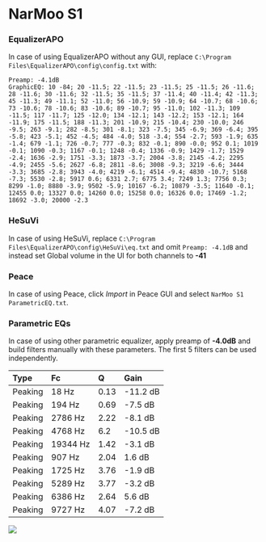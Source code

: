 # NarMoo S1

### EqualizerAPO
In case of using EqualizerAPO without any GUI, replace `C:\Program Files\EqualizerAPO\config\config.txt`
with:
```
Preamp: -4.1dB
GraphicEQ: 10 -84; 20 -11.5; 22 -11.5; 23 -11.5; 25 -11.5; 26 -11.6; 28 -11.6; 30 -11.6; 32 -11.5; 35 -11.5; 37 -11.4; 40 -11.4; 42 -11.3; 45 -11.3; 49 -11.1; 52 -11.0; 56 -10.9; 59 -10.9; 64 -10.7; 68 -10.6; 73 -10.6; 78 -10.6; 83 -10.6; 89 -10.7; 95 -11.0; 102 -11.3; 109 -11.5; 117 -11.7; 125 -12.0; 134 -12.1; 143 -12.2; 153 -12.1; 164 -11.9; 175 -11.5; 188 -11.3; 201 -10.9; 215 -10.4; 230 -10.0; 246 -9.5; 263 -9.1; 282 -8.5; 301 -8.1; 323 -7.5; 345 -6.9; 369 -6.4; 395 -5.8; 423 -5.1; 452 -4.5; 484 -4.0; 518 -3.4; 554 -2.7; 593 -1.9; 635 -1.4; 679 -1.1; 726 -0.7; 777 -0.3; 832 -0.1; 890 -0.0; 952 0.1; 1019 -0.1; 1090 -0.3; 1167 -0.1; 1248 -0.4; 1336 -0.9; 1429 -1.7; 1529 -2.4; 1636 -2.9; 1751 -3.3; 1873 -3.7; 2004 -3.8; 2145 -4.2; 2295 -4.9; 2455 -5.6; 2627 -6.8; 2811 -8.6; 3008 -9.3; 3219 -6.6; 3444 -3.3; 3685 -2.8; 3943 -4.0; 4219 -6.1; 4514 -9.4; 4830 -10.7; 5168 -7.3; 5530 -2.8; 5917 0.6; 6331 2.7; 6775 3.4; 7249 1.3; 7756 0.3; 8299 -1.0; 8880 -3.9; 9502 -5.9; 10167 -6.2; 10879 -3.5; 11640 -0.1; 12455 0.0; 13327 0.0; 14260 0.0; 15258 0.0; 16326 0.0; 17469 -1.2; 18692 -3.0; 20000 -2.3
```

### HeSuVi
In case of using HeSuVi, replace `C:\Program Files\EqualizerAPO\config\HeSuVi\eq.txt` and omit `Preamp:
-4.1dB` and instead set Global volume in the UI for both channels to **-41**

### Peace
In case of using Peace, click *Import* in Peace GUI and select `NarMoo S1 ParametricEQ.txt`.

### Parametric EQs
In case of using other parametric equalizer, apply preamp of **-4.0dB** and build filters manually with
these parameters. The first 5 filters can be used independently.

| Type    | Fc       |    Q | Gain     |
|:--------|:---------|:-----|:---------|
| Peaking | 18 Hz    | 0.13 | -11.2 dB |
| Peaking | 194 Hz   | 0.69 | -7.5 dB  |
| Peaking | 2786 Hz  | 2.22 | -8.1 dB  |
| Peaking | 4768 Hz  | 6.2  | -10.5 dB |
| Peaking | 19344 Hz | 1.42 | -3.1 dB  |
| Peaking | 907 Hz   | 2.04 | 1.6 dB   |
| Peaking | 1725 Hz  | 3.76 | -1.9 dB  |
| Peaking | 5289 Hz  | 3.77 | -3.2 dB  |
| Peaking | 6386 Hz  | 2.64 | 5.6 dB   |
| Peaking | 9727 Hz  | 4.07 | -7.2 dB  |

![](https://raw.githubusercontent.com/jaakkopasanen/AutoEq/master/results/innerfidelity/sbaf-serious/NarMoo%20S1/NarMoo%20S1.png)